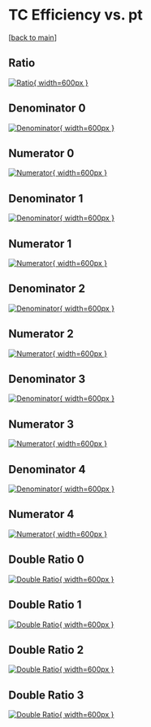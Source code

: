 # TC Efficiency vs. pt

[[back to main](./)]



## Ratio

[![Ratio](../mtv/var/TC_xtr_0_-1_eff_pt.png){ width=600px }](../mtv/var/TC_xtr_0_-1_eff_pt.pdf)

## Denominator 0

[![Denominator](../mtv/den/TC_xtr_0_-1_eff_pt_den0.png){ width=600px }](../mtv/den/TC_xtr_0_-1_eff_pt_den0.pdf)

## Numerator 0

[![Numerator](../mtv/num/TC_xtr_0_-1_eff_pt_num0.png){ width=600px }](../mtv/num/TC_xtr_0_-1_eff_pt_num0.pdf)

## Denominator 1

[![Denominator](../mtv/den/TC_xtr_0_-1_eff_pt_den1.png){ width=600px }](../mtv/den/TC_xtr_0_-1_eff_pt_den1.pdf)

## Numerator 1

[![Numerator](../mtv/num/TC_xtr_0_-1_eff_pt_num1.png){ width=600px }](../mtv/num/TC_xtr_0_-1_eff_pt_num1.pdf)

## Denominator 2

[![Denominator](../mtv/den/TC_xtr_0_-1_eff_pt_den2.png){ width=600px }](../mtv/den/TC_xtr_0_-1_eff_pt_den2.pdf)

## Numerator 2

[![Numerator](../mtv/num/TC_xtr_0_-1_eff_pt_num2.png){ width=600px }](../mtv/num/TC_xtr_0_-1_eff_pt_num2.pdf)

## Denominator 3

[![Denominator](../mtv/den/TC_xtr_0_-1_eff_pt_den3.png){ width=600px }](../mtv/den/TC_xtr_0_-1_eff_pt_den3.pdf)

## Numerator 3

[![Numerator](../mtv/num/TC_xtr_0_-1_eff_pt_num3.png){ width=600px }](../mtv/num/TC_xtr_0_-1_eff_pt_num3.pdf)

## Denominator 4

[![Denominator](../mtv/den/TC_xtr_0_-1_eff_pt_den4.png){ width=600px }](../mtv/den/TC_xtr_0_-1_eff_pt_den4.pdf)

## Numerator 4

[![Numerator](../mtv/num/TC_xtr_0_-1_eff_pt_num4.png){ width=600px }](../mtv/num/TC_xtr_0_-1_eff_pt_num4.pdf)

## Double Ratio 0

[![Double Ratio](../mtv/ratio/TC_xtr_0_-1_eff_pt_ratio0.png){ width=600px }](../mtv/ratio/TC_xtr_0_-1_eff_pt_ratio0.pdf)

## Double Ratio 1

[![Double Ratio](../mtv/ratio/TC_xtr_0_-1_eff_pt_ratio1.png){ width=600px }](../mtv/ratio/TC_xtr_0_-1_eff_pt_ratio1.pdf)

## Double Ratio 2

[![Double Ratio](../mtv/ratio/TC_xtr_0_-1_eff_pt_ratio2.png){ width=600px }](../mtv/ratio/TC_xtr_0_-1_eff_pt_ratio2.pdf)

## Double Ratio 3

[![Double Ratio](../mtv/ratio/TC_xtr_0_-1_eff_pt_ratio3.png){ width=600px }](../mtv/ratio/TC_xtr_0_-1_eff_pt_ratio3.pdf)

